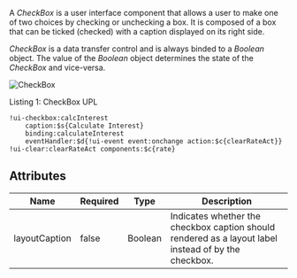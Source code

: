 A _CheckBox_ is a user interface component that allows a user to make one of two choices by checking or unchecking a box. It is composed of a box that can be ticked (checked) with a caption displayed on its right side.

_CheckBox_ is a data transfer control and is always binded to a _Boolean_ object. The value of the _Boolean_ object determines the state of the _CheckBox_ and vice-versa.

<img src="images/webcomponents/controls/checkbox.png" alt="CheckBox" align="center">

Listing 1: CheckBox UPL

```upl
!ui-checkbox:calcInterest
    caption:$s{Calculate Interest}
    binding:calculateInterest
    eventHandler:$d{!ui-event event:onchange action:$c{clearRateAct}}
!ui-clear:clearRateAct components:$c{rate}
```

## Attributes

| Name | Required | Type | Description |
|------|----------|------|-------------|
| layoutCaption | false | Boolean | Indicates whether the checkbox caption should rendered as a layout label instead of by the checkbox. |
